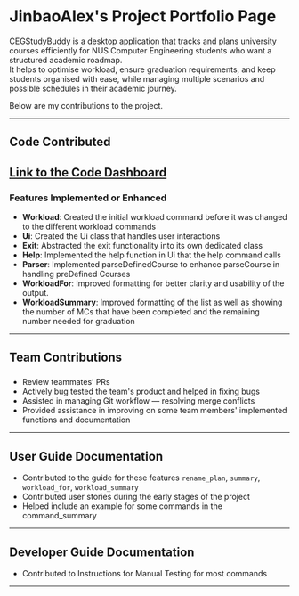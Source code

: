 # JinbaoAlex's Project Portfolio Page

CEGStudyBuddy is a desktop application that tracks and plans university courses efficiently for NUS Computer Engineering students who want a structured academic roadmap.  
It helps to optimise workload, ensure graduation requirements, and keep students organised with ease, while managing multiple scenarios and possible schedules in their academic journey.

Below are my contributions to the project.

---

## Code Contributed
[Link to the Code Dashboard](https://nus-cs2113-ay2425s2.github.io/tp-dashboard/?search=jinbaoalex&breakdown=true)
---

### Features Implemented or Enhanced

- **Workload**: Created the initial workload command before it was changed to the different workload commands
- **Ui**: Created the Ui class that handles user interactions
- **Exit**: Abstracted the exit functionality into its own dedicated class
- **Help**: Implemented the help function in Ui that the help command calls
- **Parser**: Implemented parseDefinedCourse to enhance parseCourse in handling preDefined Courses
- **WorkloadFor**: Improved formatting for better clarity and usability of the output.
- **WorkloadSummary**: Improved formatting of the list as well as showing the number of MCs that have been completed and the remaining number needed for graduation 
---

## Team Contributions

###
- Review teammates’ PRs 
- Actively bug tested the team's product and helped in fixing bugs
- Assisted in managing Git workflow — resolving merge conflicts
- Provided assistance in improving on some team members' implemented functions and documentation

---

## User Guide Documentation

- Contributed to the guide for these features
  `rename_plan`, `summary`, `workload_for`, `workload_summary`
- Contributed user stories during the early stages of the project
- Helped include an example for some commands in the command_summary

---

## Developer Guide Documentation

- Contributed to Instructions for Manual Testing for most commands

---
